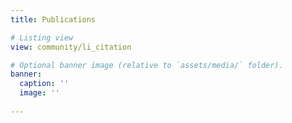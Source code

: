 ```yaml
---
title: Publications

# Listing view
view: community/li_citation

# Optional banner image (relative to `assets/media/` folder).
banner:
  caption: ''
  image: ''
  
---
```

